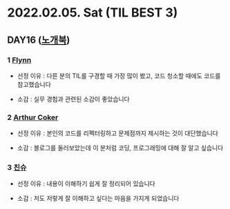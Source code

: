 # 2022.02.05. Sat (**TIL BEST 3**)

## DAY16 ([노개북](https://docs.google.com/spreadsheets/d/1Cy2NOnfFDP6Y1snkd3nL5VidLDmBq8C9696iTwbc_K0/edit#gid=0))

### 1 [Flynn](https://flynndev.notion.site/75906ef560584ac3a060b8ef19d5ba63?v=55c815900a424c2199f94a21df5ba0f6)

+ 선정 이유 : 다른 분의 TIL를 구경할 때 가장 많이 봤고, 코드 청소할 때에도 코드를 참고했습니다

+ 소감 : 실무 경험과 관련된 소감이 좋았습니다

### 2 [Arthur Coker](https://antstudy.tistory.com/365/)

+ 선정 이유 : 본인의 코드를 리펙터링하고 문제점까지 제시하는 것이 대단했습니다

+ 소감 : 블로그를 둘러보았는데 이 분처럼 코딩, 프로그래밍에 대해 잘 알고 싶습니다 

### 3 [친슈](https://achelous1.github.io/wiki/nomad-book-club/)

+ 선정 이유 : 내용이 이해하기 쉽게 잘 정리되어 있습니다

+ 소감 : 저도 저렇게 잘 이해하고 싶다는 마음을 가지게 되었습니다